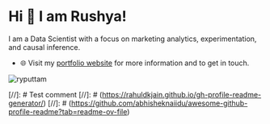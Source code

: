 
# Hi 👋 I am Rushya! 
I am a Data Scientist with a focus on marketing analytics, experimentation, and causal inference.

- 🌐 Visit my [portfolio website](https://ryputtam.github.io/) for more information and to get in touch.
<!---✍️ Follow me on [Medium](https://ryputtam.medium.com/) for more written content. -->

<p><img align="center" src="https://github-readme-streak-stats.herokuapp.com/?user=ryputtam&" alt="ryputtam" /></p>

<!--<p><img align="right" src="https://github-readme-stats.vercel.app/api/top-langs?username=ryputtam&show_icons=true&locale=en&layout=compact" alt="ryputtam" /></p> -->
<!---<p>&nbsp;<img align="center" src="https://github-readme-stats.vercel.app/api?username=ryputtam&show_icons=true&locale=en" alt="ryputtam" /></p> -->
[//]: # Test comment
[//]: # (https://rahuldkjain.github.io/gh-profile-readme-generator/)
[//]: # (https://github.com/abhisheknaiidu/awesome-github-profile-readme?tab=readme-ov-file)
